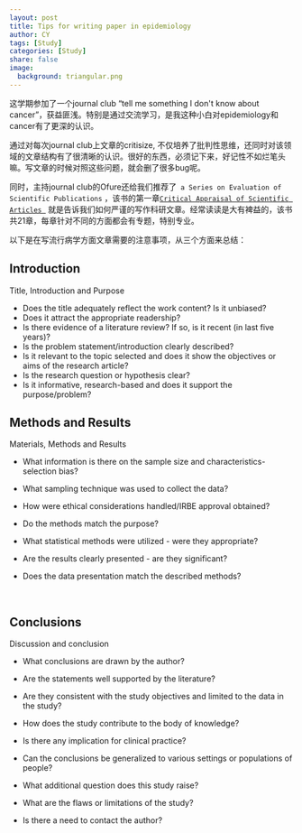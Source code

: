 ```yaml
---
layout: post
title: Tips for writing paper in epidemiology
author: CY
tags: [Study]
categories: [Study]
share: false
image:
  background: triangular.png
---
```




这学期参加了一个journal club “tell me something I don't know about cancer”，获益匪浅。特别是通过交流学习，是我这种小白对epidemiology和cancer有了更深的认识。           

通过对每次journal club上文章的critisize, 不仅培养了批判性思维，还同时对该领域的文章结构有了很清晰的认识。很好的东西，必须记下来，好记性不如烂笔头嘛。写文章的时候对照这些问题，就会删了很多bug呢。

同时，主持journal club的Ofure还给我们推荐了` a Series on Evaluation of Scientific Publications` ，该书的第一章[`Critical Appraisal of Scientific Articles `](https://www.aerzteblatt.de/pdf.asp?id=63438) 就是告诉我们如何严谨的写作科研文章。经常读读是大有裨益的，该书共21章，每章针对不同的方面都会有专题，特别专业。



以下是在写流行病学方面文章需要的注意事项，从三个方面来总结：

## Introduction 

Title, Introduction and Purpose               

- Does the title adequately reflect the work content? Is it unbiased?             
- Does it attract the appropriate readership?             
- Is there evidence of a literature review? If so, is it recent (in last five years)?         
- Is the problem statement/introduction clearly described?            
- Is it relevant to the topic selected and does it show the objectives or aims of the research article?                     
- Is the research question or hypothesis clear?                      
- Is it informative, research-based and does it support the purpose/problem?               



## Methods and Results 

Materials, Methods and Results                       

- What information is there on the sample size and characteristics-selection bias?                    

- What sampling technique was used to collect the data?                

- How were ethical considerations handled/IRBE approval obtained?                  

- Do the methods match the purpose?                         

- What statistical methods were utilized - were they appropriate?                    

- Are the results clearly presented - are they significant?                 

- Does the data presentation match the described methods?       

  ​

## Conclusions

Discussion and conclusion                     

- What conclusions are drawn by the author?                       
- Are the statements well supported by the literature?                       
- Are they consistent with the study objectives and limited to the data in the study?                  
- How does the study contribute to the body of knowledge?                    
- Is there any implication for clinical practice?                           


- Can the conclusions be generalized to various settings or populations of people?                        


- What additional question does this study raise?                 


- What are the flaws or limitations of the study?                  


- Is there a need to contact the author?            



